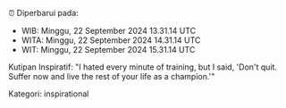⏰ Diperbarui pada:
- WIB: Minggu, 22 September 2024 13.31.14 UTC
- WITA: Minggu, 22 September 2024 14.31.14 UTC
- WIT: Minggu, 22 September 2024 15.31.14 UTC

Kutipan Inspiratif:
"I hated every minute of training, but I said, 'Don't quit. Suffer now and live the rest of your life as a champion.'"


Kategori: inspirational


